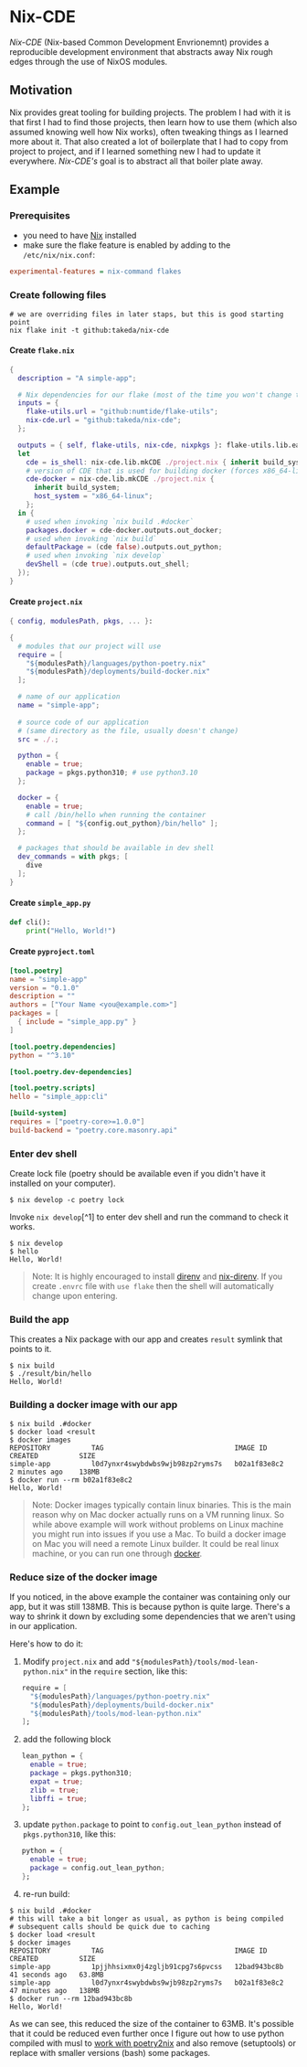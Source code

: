 # Nix-CDE

_Nix-CDE_ (Nix-based Common Development Envrionemnt) provides a reproducible
development environment that abstracts away Nix rough edges through the use
of NixOS modules.

## Motivation

Nix provides great tooling for building projects. The problem I had with it
is that first I had to find those projects, then learn how to use them (which
also assumed knowing well how Nix works), often tweaking things as I learned
more about it. That also created a lot of boilerplate that I had to copy from
project to project, and if I learned something new I had to update it everywhere.
_Nix-CDE's_ goal is to abstract all that boiler plate away.

## Example

### Prerequisites

- you need to have [Nix](https://nixos.org/download.html) installed
- make sure the flake feature is enabled by adding to the `/etc/nix/nix.conf`:
```ini
experimental-features = nix-command flakes
```

### Create following files

```shell
# we are overriding files in later staps, but this is good starting point
nix flake init -t github:takeda/nix-cde 
```

#### Create `flake.nix`
```nix
{
  description = "A simple-app";

  # Nix dependencies for our flake (most of the time you won't change this)
  inputs = {
    flake-utils.url = "github:numtide/flake-utils";
    nix-cde.url = "github:takeda/nix-cde";
  };

  outputs = { self, flake-utils, nix-cde, nixpkgs }: flake-utils.lib.eachDefaultSystem (build_system:
  let
    cde = is_shell: nix-cde.lib.mkCDE ./project.nix { inherit build_system is_shell; };
    # version of CDE that is used for building docker (forces x86_64-linux binaries)
    cde-docker = nix-cde.lib.mkCDE ./project.nix {
      inherit build_system;
      host_system = "x86_64-linux";
    };
  in {
    # used when invoking `nix build .#docker`
    packages.docker = cde-docker.outputs.out_docker;
    # used when invoking `nix build`
    defaultPackage = (cde false).outputs.out_python;
    # used when invoking `nix develop`
    devShell = (cde true).outputs.out_shell;
  });
}
```

#### Create `project.nix`
```nix
{ config, modulesPath, pkgs, ... }:

{
  # modules that our project will use
  require = [
    "${modulesPath}/languages/python-poetry.nix"
    "${modulesPath}/deployments/build-docker.nix"
  ];

  # name of our application
  name = "simple-app";
  
  # source code of our application
  # (same directory as the file, usually doesn't change)
  src = ./.;

  python = {
    enable = true;
    package = pkgs.python310; # use python3.10
  };

  docker = {
    enable = true;
    # call /bin/hello when running the container
    command = [ "${config.out_python}/bin/hello" ];
  };

  # packages that should be available in dev shell
  dev_commands = with pkgs; [
    dive
  ];
}
```

#### Create `simple_app.py`
```python
def cli():
    print("Hello, World!")
```

#### Create `pyproject.toml`
```toml
[tool.poetry]
name = "simple-app"
version = "0.1.0"
description = ""
authors = ["Your Name <you@example.com>"]
packages = [
  { include = "simple_app.py" }
]

[tool.poetry.dependencies]
python = "^3.10"

[tool.poetry.dev-dependencies]

[tool.poetry.scripts]
hello = "simple_app:cli"

[build-system]
requires = ["poetry-core>=1.0.0"]
build-backend = "poetry.core.masonry.api"
```

### Enter dev shell

Create lock file (poetry should be available even if you didn't have it
installed on your computer).
```shell
$ nix develop -c poetry lock
```
Invoke `nix develop`[^1] to enter dev shell and run the command to check it works.
```shell
$ nix develop
$ hello
Hello, World!
```

> Note: It is highly encouraged to install [direnv](https://direnv.net/)
and [nix-direnv](https://github.com/nix-community/nix-direnv).
If you create `.envrc` file with `use flake` then the shell will
automatically change upon entering.

### Build the app

This creates a Nix package with our app and creates `result` symlink that points to it.
```shell
$ nix build
$ ./result/bin/hello
Hello, World!
```

### Building a docker image with our app

```shell
$ nix build .#docker
$ docker load <result
$ docker images
REPOSITORY          TAG                                IMAGE ID       CREATED          SIZE
simple-app          l0d7ynxr4swybdwbs9wjb98zp2ryms7s   b02a1f83e8c2   2 minutes ago    138MB
$ docker run --rm b02a1f83e8c2
Hello, World!
```

> Note: Docker images typically contain linux binaries. This is the main reason
why on Mac docker actually runs on a VM running linux. So while above
example will work without problems on Linux machine you might run into
issues if you use a Mac. To build a docker image on Mac you will need a
remote Linux builder. It could be real linux machine, or you can run one through
[docker](https://github.com/LnL7/nix-docker#running-as-a-remote-builder).

### Reduce size of the docker image

If you noticed, in the above example the container was containing only our
app, but it was still 138MB. This is because python is quite large.
There's a way to shrink it down by excluding some dependencies that
we aren't using in our application.

Here's how to do it:

1. Modify `project.nix` and add `"${modulesPath}/tools/mod-lean-python.nix"`
in the `require` section, like this:
```nix
   require = [
     "${modulesPath}/languages/python-poetry.nix"
     "${modulesPath}/deployments/build-docker.nix"
     "${modulesPath}/tools/mod-lean-python.nix"
   ];
```
2. add the following block
```nix
   lean_python = {
     enable = true;
     package = pkgs.python310;
     expat = true;
     zlib = true;
     libffi = true;
   };
```
3. update `python.package` to point to `config.out_lean_python` instead
of `pkgs.python310`, like this:
```nix
   python = {
     enable = true;
     package = config.out_lean_python;
   };
```
4. re-run build:
```shell
$ nix build .#docker
# this will take a bit longer as usual, as python is being compiled
# subsequent calls should be quick due to caching
$ docker load <result
$ docker images
REPOSITORY          TAG                                IMAGE ID       CREATED          SIZE
simple-app          1pjjhhsixmx0j4zgljb91cpg7s6pvcss   12bad943bc8b   41 seconds ago   63.8MB
simple-app          l0d7ynxr4swybdwbs9wjb98zp2ryms7s   b02a1f83e8c2   47 minutes ago   138MB
$ docker run --rm 12bad943bc8b
Hello, World!
```
As we can see, this reduced the size of the container to 63MB. It's possible
that it could be reduced even further once I figure out how to use python
compiled with musl to
[work with poetry2nix](https://github.com/nix-community/poetry2nix/issues/598)
and also remove (setuptools) or replace with smaller versions (bash) some
packages.